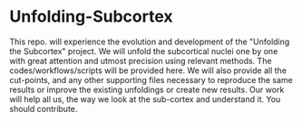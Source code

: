 # Unfolding-Subcortex
This repo. will experience the evolution and development of the "Unfolding the Subcortex" project. We will unfold the subcortical nuclei one by one with great attention and utmost precision using relevant methods.  The codes/workflows/scripts will be provided here. We will also provide all the cut-points, and any other supporting files necessary to reproduce the same results or improve the existing unfoldings or create new results.  Our work will help all us, the way we look at the sub-cortex and understand it. You should contribute.



